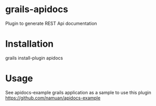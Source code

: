 grails-apidocs
==============

Plugin to generate REST Api documentation


Installation
=============

grails install-plugin apidocs

Usage
======

See apidocs-example grails application as a sample to use this plugin
https://github.com/namuan/apidocs-example
